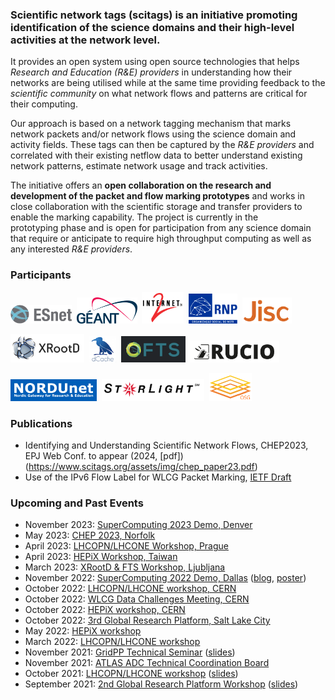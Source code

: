 ### Scientific network tags (scitags) is an initiative promoting identification of the science domains and their high-level activities at the network level. 

It provides an open system using open source technologies that helps *Research and Education (R&E) providers* in understanding how their networks are being 
utilised while at the same time providing feedback to the *scientific community* on what network flows and patterns are critical for their computing. 

Our approach is based on a network tagging mechanism that marks network packets and/or network flows using the science domain and activity fields. These tags can then be captured by the *R&E providers* and correlated with their existing netflow data to better understand existing network patterns, estimate network usage and track activities.

The initiative offers an **open collaboration on the research and development of the packet and flow marking prototypes** and works in close collaboration with the scientific storage and transfer providers to enable the marking capability. The project is currently in the prototyping phase and is open for participation from any science domain that require or anticipate to require high throughput computing as well as any interested *R&E providers*.

### Participants
<a href="https://www.es.net"><img src="/assets/img/esnet.png" alt="ESNet Logo" target="_blank" height="30.0pt"></a>&nbsp;&nbsp;<a href="https://www.geant.net"><img src="/assets/img/geant.svg" alt="GÉANT Logo" target="_blank" height="42.0pt"></a>&nbsp;&nbsp;<a href="https://www.internet2.edu"><img src="/assets/img/internet2.svg" alt="Internet2 Logo" target="_blank" height="51.0pt"></a>&nbsp;&nbsp;<a href="https://www.rnp.br/en"><img src="/assets/img/rnp.svg" alt="RNP Logo" target="_blank" height="48.0pt"></a>&nbsp;&nbsp;<a href="https://www.jisc.ac.uk/"><img src="/assets/img/jisc.png" alt="JISC" target="_blank" height="42.0pt"></a><br>

<a href="https://xrootd.slac.stanford.edu/"><img src="/assets/img/xroot.png" alt="XRoot Logo" target="_blank" height="45.0pt"></a>&nbsp;&nbsp;<a href="https://www.dcache.org/"><img src="/assets/img/dcache.png" alt="dCache Logo" target="_blank" height="42.0pt"></a>&nbsp;&nbsp;<a href="https://fts.web.cern.ch/fts/"><img src="/assets/img/fts.png" alt="FTS Logo" target="_blank" height="42.0pt"></a>&nbsp;&nbsp;<a href="https://rucio.cern.ch/"><img src="/assets/img/rucio.png" alt="Rucio Logo" target="_blank" height="35.0pt"></a><br>

<a href="https://www.nordu.net"><img src="/assets/img/nordunet.png" alt="NORDUnet Logo" target="_blank" height="35.0pt"></a>&nbsp;&nbsp;<a href="https://www.startap.net/starlight/ABOUT/"><img src="/assets/img/starlight.png" alt="StarLight Logo" target="_blank" height="35.0pt"></a>&nbsp;&nbsp;<a href="https://opensciencegrid.org/"><img src="/assets/img/osg_logo_smaller.png" alt="XRoot Logo" target="_blank" height="45.0pt"></a><br>

### Publications
- Identifying and Understanding Scientific Network Flows, CHEP2023, EPJ Web Conf. to appear (2024, [pdf])(https://www.scitags.org/assets/img/chep_paper23.pdf)
- Use of the IPv6 Flow Label for WLCG Packet Marking, [IETF Draft](https://datatracker.ietf.org/doc/draft-cc-v6ops-wlcg-flow-label-marking/)

### Upcoming and Past Events
- November 2023: [SuperComputing 2023 Demo, Denver](https://sc23.supercomputing.org/)
- May 2023: [CHEP 2023, Norfolk](https://indico.jlab.org/event/459/contributions/11321/)
- April 2023: [LHCOPN/LHCONE Workshop, Prague](https://indico.cern.ch/event/1234127/)
- April 2023: [HEPiX Workshop, Taiwan](https://indico.cern.ch/event/1222948/contributions/5321009/)
- March 2023: [XRootD & FTS Workshop, Ljubljana](https://indico.cern.ch/event/875381/contributions/5300142/)
- November 2022: [SuperComputing 2022 Demo, Dallas](https://sc22.supercomputing.org/) ([blog](https://blog.sflow.com/2022/11/scientific-network-tags-scitags.html), [poster](https://www.scitags.org/assets/img/SCITAGS_SC22.pdf))
- October 2022: [LHCOPN/LHCONE workshop, CERN](https://indico.cern.ch/event/1146558/)
- October 2022: [WLCG Data Challenges Meeting, CERN](https://indico.cern.ch/event/1212782/)
- October 2022: [HEPiX workshop, CERN](https://indico.cern.ch/event/1200682/contributions/5103523/)
- October 2022: [3rd Global Research Platform, Salt Lake City](http://grpworkshop2022.theglobalresearchplatform.net/program.html)
- May 2022: [HEPiX workshop](https://indico.cern.ch/event/1123214/contributions/4833642/)
- March 2022: [LHCOPN/LHCONE workshop](https://indico.cern.ch/event/1110783/)
- November 2021: [GridPP Technical Seminar](https://indico.cern.ch/event/1093856/) ([slides](https://indico.cern.ch/event/1093856/contributions/4600338/attachments/2349549/4007314/Scientific%20Network%20Tags_%20Packet%20and%20Flow%20Marking%20.pdf))
- November 2021: [ATLAS ADC Technical Coordination Board](https://indico.cern.ch/event/1096850/)
- October 2021: [LHCOPN/LHCONE workshop](https://indico.cern.ch/event/1022426)  ([slides](https://indico.cern.ch/event/1022426/contributions/4492285/attachments/2326491/3963219/Research%20Network%20Technical%20WG%20update.pdf))
- September 2021: [2nd Global Research Platform Workshop](https://grpworkshop2021.theglobalresearchplatform.net/) ([slides](https://grpworkshop2021.theglobalresearchplatform.net/PDF/4-McKEE-GRP-2021-Packet-FlowMarkingforGlobalScience%20Domains.pdf))

